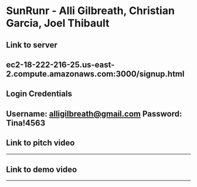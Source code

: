 # SunRunr - Alli Gilbreath, Christian Garcia, Joel Thibault
Link to server
----
ec2-18-222-216-25.us-east-2.compute.amazonaws.com:3000/signup.html
----
Login Credentials
----
Username: alligilbreath@gmail.com
Password: Tina!4563
----
Link to pitch video
----

----
Link to demo video
----
----
